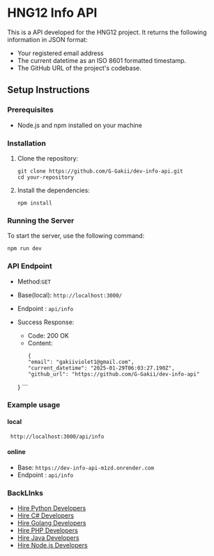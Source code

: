 # HNG12 Info API

This is a API developed for the HNG12 project. It returns the following information in JSON format:

- Your registered email address
- The current datetime as an ISO 8601 formatted timestamp.
- The GitHub URL of the project's codebase.

## Setup Instructions

### Prerequisites

- Node.js and npm installed on your machine

### Installation

1. Clone the repository:
   ```
   git clone https://github.com/G-Gakii/dev-info-api.git
   cd your-repository
   ```
2. Install the dependencies:
   ```
   npm install
   ```

### Running the Server

To start the server, use the following command:

```
npm run dev

```

### API Endpoint

- Method:`GET`
- Base(local): `http://localhost:3000/`
- Endpoint : `api/info`
- Success Response:

  - Code: 200 OK
  - Content:
    ```
    {
    "email": "gakiiviolet1@gmail.com",
    "current_datetime": "2025-01-29T06:03:27.190Z",
    "github_url": "https://github.com/G-Gakii/dev-info-api"
    ```

  } ```

### Example usage

#### local

```
 http://localhost:3000/api/info
```

#### online

- Base: `https://dev-info-api-m1zd.onrender.com`
- Endpoint : `api/info`

### BackLInks

- [Hire Python Developers](https://hng.tech/hire/python-developers)
- [Hire C# Developers](https://hng.tech/hire/csharp-developers)
- [Hire Golang Developers](https://hng.tech/hire/golang-developers)
- [Hire PHP Developers](https://hng.tech/hire/php-developers)
- [Hire Java Developers](https://hng.tech/hire/java-developers)
- [Hire Node.js Developers](https://hng.tech/hire/nodejs-developers)
